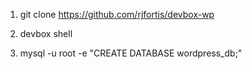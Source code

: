 


1. git clone https://github.com/rjfortis/devbox-wp

2. devbox shell

3. mysql -u root -e "CREATE DATABASE wordpress_db;"
